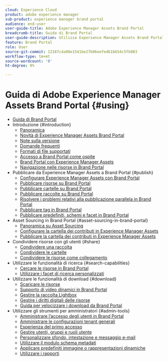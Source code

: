 ```yaml
---
cloud: Experience Cloud
product: adobe experience manager
sub-product: experience manager brand portal
audience: end-user
user-guide-title: Adobe Experience Manager Assets Brand Portal
breadcrumb-title: Guida di Brand Portal
user-guide-description: Utilizza Experience Manager Assets Brand Portal per soddisfare le esigenze di marketing distribuendo in modo sicuro le risorse approvate relative a prodotti e marchi da scaricare ad agenzie esterne, partner, team interni e rivenditori.
feature: Brand Portal
role: User
source-git-commit: 12187c4a98e1541be27b06eefedb1b654c5fb083
workflow-type: tm+mt
source-wordcount: '0'
ht-degree: 0%

---
```



# Guida di Adobe Experience Manager Assets Brand Portal {#using}

+ [Guida di Brand Portal](using/home.md)
+ Introduzione {#introduction}
   + [Panoramica](using/brand-portal.md)
   + [Novità di Experience Manager Assets Brand Portal](using/whats-new.md)
   + [Note sulla versione](using/brand-portal-release-notes.md)
   + [Domande frequenti ](using/brand-portal-faqs.md)
   + [Formati di file supportati](using/brand-portal-supported-formats.md)
   + [Accesso a Brand Portal come ospite](using/guest-access.md)
   + [Brand Portal con Experience Manager Assets](https://experienceleague.adobe.com/docs/experience-manager-brand-portal/using/home.html)
   + [Navigazione nelle risorse in Brand Portal](using/browse-assets-brand-portal.md)
+ Pubblicare da Experience Manager Assets a Brand Portal {#publish}
   + [Configurare Experience Manager Assets con Brand Portal](using/configure-aem-assets-with-brand-portal.md)
   + [Pubblicare risorse su Brand Portal](https://experienceleague.adobe.com/docs/experience-manager-65/assets/brandportal/brand-portal-publish-assets.html)
   + [Pubblicare cartelle su Brand Portal](https://experienceleague.adobe.com/docs/experience-manager-65/assets/brandportal/brand-portal-publish-folder.html)
   + [Pubblicare raccolte su Brand Portal](https://experienceleague.adobe.com/docs/experience-manager-65/assets/brandportal/brand-portal-publish-collection.html)
   + [Risolvere i problemi relativi alla pubblicazione parallela in Brand Portal](using/troubleshoot-parallel-publishing.md)
   + [Pubblicare tag in Brand Portal](using/brand-portal-publish-tags.md)
   + [Pubblicare predefiniti, schemi e facet in Brand Portal](using/publish-schema-search-facets-presets.md)
+ Asset Sourcing in Brand Portal {#asset-sourcing-in-brand-portal}
   + [Panoramica su Asset Sourcing](using/brand-portal-asset-sourcing.md)
   + [Configurare la cartella dei contributi in Experience Manager Assets](using/brand-portal-publish-contribution-folder-to-brand-portal.md)
   + [Pubblicare la cartella dei contributi in Experience Manager Assets](using/brand-portal-publish-contribution-folder-to-aem-assets.md)
+ Condividere risorse con gli utenti {#share}
   + [Condividere una raccolta](using/brand-portal-share-collection.md)
   + [Condividere le cartelle](using/brand-portal-sharing-folders.md)
   + [Condividere le risorse come collegamento](using/brand-portal-link-share.md)
+ Utilizzare le funzionalità di ricerca {#search-capabilities}
   + [Cercare le risorse in Brand Portal](using/brand-portal-searching.md)
   + [Utilizzare i facet di ricerca personalizzati](using/brand-portal-search-facets.md)
+ Utilizzare le funzionalità di download {#download}
   + [Scaricare le risorse](using/download-assets.md)
   + [Supporto di video dinamici in Brand Portal](using/dynamic-video-brand-portal.md)
   + [Gestire la raccolta Lightbox](using/brand-portal-light-box.md)
   + [Gestire i diritti digitali delle risorse](using/manage-digital-rights-of-assets.md)
   + [Guida per velocizzare i download da Brand Portal](using/accelerated-download.md)
+ Utilizzare gli strumenti per amministratori {#admin-tools}
   + [Amministrare l’accesso degli utenti in Brand Portal](using/access-configurations-brand-portal.md)
   + [Amministrare le configurazioni tenant generali](using/brand-portal-general-configuration.md)
   + [Esperienza del primo accesso](using/brand-portal-onboarding.md)
   + [Gestire utenti, gruppi e ruoli utente](using/brand-portal-adding-users.md)
   + [Personalizzare sfondo, intestazione e messaggio e-mail](using/brand-portal-branding.md)
   + [Utilizzare il modulo schema metadati](using/brand-portal-metadata-schemas.md)
   + [Applicare predefiniti immagine o rappresentazioni dinamiche](using/brand-portal-image-presets.md)
   + [Utilizzare i rapporti](using/brand-portal-reports.md)

